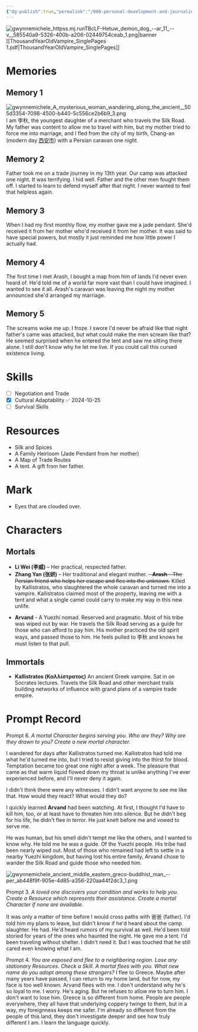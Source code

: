 ```yaml
---
{"dg-publish":true,"permalink":"/800-personal-development-and-journaling/810-hermit-gaming/games-in-play/thousand-year-old-vampire/october-2024-tyov-play/li-qiu/"}
---
```


![gwynnemichele_httpss.mj.runTBcLF-Hetuw_demon_dog_--ar_11_--v__585540a9-5326-400b-a206-02449754ceab_1.png|banner](/img/user/900%20Admin%20Files/902%20Attachments/gwynnemichele_httpss.mj.runTBcLF-Hetuw_demon_dog_--ar_11_--v__585540a9-5326-400b-a206-02449754ceab_1.png)
[[ThousandYearOldVampire_SinglePages 1.pdf|ThousandYearOldVampire_SinglePages]]

# Memories
## Memory 1 
![gwynnemichele_A_mysterious_woman_wandering_along_the_ancient__505d3354-7098-4500-b440-5c556ce2b6b9_3.png](/img/user/900%20Admin%20Files/902%20Attachments/gwynnemichele_A_mysterious_woman_wandering_along_the_ancient__505d3354-7098-4500-b440-5c556ce2b6b9_3.png)
I am 李秋, the youngest daughter of a merchant who travels the Silk Road.  My father was content to allow me to travel with him, but my mother tried to force me into marriage, and I fled from the city of my birth, Chang-an (modern day [西安市](https://en.wikipedia.org/wiki/Xi%27an)) with a Persian caravan one night.

## Memory 2
Father took me on a trade journey in my 13th year.  Our camp was attacked one night.  It was terrifying.  I hid well.  Father and the other men fought them off.  I started to learn to defend myself after that night.  I never wanted to feel that helpless again.

## Memory 3
When I had my first monthly flow, my mother gave me a jade pendant.  She'd received it from her mother who'd received it from her mother.  It was said to have special powers, but mostly it just reminded me how little power I actually had.
## Memory 4
The first time I met Arash, I bought a map from him of lands I'd never even heard of.  He'd told me of a world far more vast than I could have imagined.  I wanted to see it all.  Arash's caravan was leaving the night my mother announced she'd arranged my marriage.
## Memory 5
The screams woke me up.   I froze.  I swore I'd never be afraid like that night father's came was attacked, but what could make the men scream like that?  He seemed surprised when he entered the tent and saw me sitting there alone.  I still don't know why he let me live.  If you could call this cursed existence living.
# Skills
- [ ] Negotiation and Trade
- [x] Cultural Adaptability ✅ 2024-10-25
- [ ] Survival Skills
# Resources
- Silk and Spices
- A Family Heirloom (Jade Pendant from her mother)
- A Map of Trade Routes
- A tent.  A gift from her father.

# Mark
* Eyes that are clouded over.
# Characters 
## Mortals 
- **Li Wei (李威)** – Her practical, respected father.
- **Zhang Yan (张妍)** – Her traditional and elegant mother.
~~- **Arash** – The Persian friend who helps her escape and flee into the unknown.~~ Killed by Kallistratos, who slaughtered the whole caravan and turned me into a vampire.  Kallistratos claimed most of the property, leaving me with a tent and what a single camel could carry to make my way in this new unlife.
* **Arvand** - A Yuezhi nomad.  Reserved and pragmatic.  Most of his tribe was wiped out by war.  He travels the Silk Road serving as a guide for those who can afford to pay him.  His mother practiced the old spirit ways, and passed those to him.  He feels pulled to 李秋 and knows he must listen to that pull.
## Immortals
* **Kallistratos (Καλλίστρατος)** An ancient Greek vampire.  Sat in on Socrates lectures.  Travels the Silk Road and other merchant trails building networks of influence with grand plans of a vampire trade empire.
# Prompt Record
Prompt 6.  *A mortal Character begins serving you.  Who are they?  Why are they drawn to you?  Create a new mortal character.*

I wandered for days after Kallistratos turned me.  Kallistratos had told me what he'd turned me into, but I tried to resist giving into the thirst for blood.  Temptation became too great one night after a week.  The pleasure that came as that warm liquid flowed down my throat is unlike anything I've ever experienced before, and I'll never deny it again.

I didn't think there were any witnesses.  I didn't want anyone to see me like that.  How would they react?  What would they do?  

I quickly learned **Arvand** had been watching.  At first, I thought I'd have to kill him, too, or at least have to threaten him into silence.  But he didn't beg for his life, he didn't flee in terror.  He just knelt before me and vowed to serve me.

He was human, but his smell didn't tempt me like the others, and I wanted to know why.  He told me he was a guide.  Of the Yuezhi people.  His tribe had been nearly wiped out.  Most of those who remained had left to settle in a nearby Yuezhi kingdom, but having lost his entire family, Arvand chose to wander the Silk Road and guide those who needed him.

![gwynnemichele_ancient_middle_eastern_greco-buddhist_man_--per_ab448f9f-905e-4d85-a356-220aa44f2dc3_1.png](/img/user/900%20Admin%20Files/902%20Attachments/gwynnemichele_ancient_middle_eastern_greco-buddhist_man_--per_ab448f9f-905e-4d85-a356-220aa44f2dc3_1.png)

Prompt 3. *A loved one discovers your condition and works to help you. Create a Resource which represents their assistance. Create a mortal Character if none are available.*

It was only a matter of time before I would cross paths with 爸爸 (father). I'd told him my plans to leave, but didn't know if he'd heard about the camp slaughter.  He had.  He'd heard rumors of my survival as well.  He'd been told storied for years of the ones who haunted the night.  He gave me a tent.  I'd been traveling without shelter.  I didn't need it.  But I was touched that he still cared even knowing what I am.

Prompt 4. *You are exposed and flee to a neighboring region. Lose any stationary Resources. Check a Skill. A mortal flees with you. What new name do you adopt among these strangers?*
I flee to Greece.  Maybe after many years have passed, I can return to my home land, but for now, my face is too well known.  Arvand flees with me.  I don't understand why he's so loyal to me.  I worry.  He's aging.  But he refuses to allow me to turn him.  I don't want to lose him.  Greece is so different from home.  People are people everywhere, they all have that underlying coppery twinge to them, but in a way, my foreignness keeps me safer.  I'm already so different from the people of this land, they don't investigate deeper and see how truly different I am.   I learn the language quickly.


